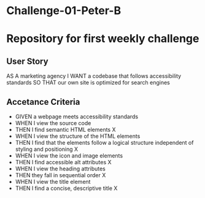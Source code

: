 # Challenge-01-Peter-B
<h1>Repository for first weekly challenge</h1>

<h2>User Story</h2>
AS A marketing agency
I WANT a codebase that follows accessibility standards
SO THAT our own site is optimized for search engines

<h2>Accetance Criteria</h2>
<ul>
<li>GIVEN a webpage meets accessibility standards</li>
<li>WHEN I view the source code</li>
<li>THEN I find semantic HTML elements X</li>
<li>WHEN I view the structure of the HTML elements</li>
<li>THEN I find that the elements follow a logical structure independent of styling and positioning X</li>
<li>WHEN I view the icon and image elements</li>
<li>THEN I find accessible alt attributes X</li>
<li>WHEN I view the heading attributes</li>
<li>THEN they fall in sequential order X</li>
<li>WHEN I view the title element</li>
<li>THEN I find a concise, descriptive title X </li>
</ul>
